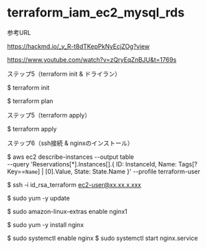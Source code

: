 # terraform_iam_ec2_mysql_rds
参考URL

https://hackmd.io/_y_R-t8dTKepPkNyEcjZOg?view

https://www.youtube.com/watch?v=zQryEqZnBJU&t=1769s

ステップ5（terraform init & ドライラン）

$ terraform init

$ terraform plan

ステップ5（terraform apply）

$ terraform apply

ステップ6（ssh接続 & nginxのインストール）

$ aws ec2 describe-instances --output table \
--query 'Reservations[*].Instances[].{
  ID: InstanceId,
  Name: Tags[?Key==`Name`] | [0].Value,
  State: State.Name
  }' --profile terraform-user

$ ssh -i id_rsa_terraform ec2-user@xx.xx.x.xxx

$ sudo yum -y update

$ sudo amazon-linux-extras enable nginx1

$ sudo yum -y install nginx

$ sudo systemctl enable nginx
$ sudo systemctl start nginx.service
